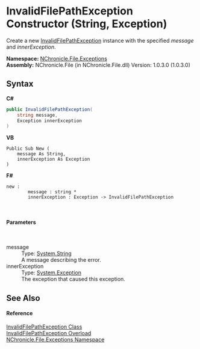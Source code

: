 # InvalidFilePathException Constructor (String, Exception)
 

Create a new <a href="T_NChronicle_File_Exceptions_InvalidFilePathException.md">InvalidFilePathException</a> instance with the specified *message* and *innerException*.

**Namespace:**&nbsp;<a href="N_NChronicle_File_Exceptions.md">NChronicle.File.Exceptions</a><br />**Assembly:**&nbsp;NChronicle.File (in NChronicle.File.dll) Version: 1.0.3.0 (1.0.3.0)

## Syntax

**C#**<br />
``` C#
public InvalidFilePathException(
	string message,
	Exception innerException
)
```

**VB**<br />
``` VB
Public Sub New ( 
	message As String,
	innerException As Exception
)
```

**F#**<br />
``` F#
new : 
        message : string * 
        innerException : Exception -> InvalidFilePathException
```

<br />

#### Parameters
&nbsp;<dl><dt>message</dt><dd>Type: <a href="http://msdn2.microsoft.com/en-us/library/s1wwdcbf" target="_blank">System.String</a><br />A message describing the error.</dd><dt>innerException</dt><dd>Type: <a href="http://msdn2.microsoft.com/en-us/library/c18k6c59" target="_blank">System.Exception</a><br />The exception that caused this exception.</dd></dl>

## See Also


#### Reference
<a href="T_NChronicle_File_Exceptions_InvalidFilePathException.md">InvalidFilePathException Class</a><br /><a href="Overload_NChronicle_File_Exceptions_InvalidFilePathException__ctor.md">InvalidFilePathException Overload</a><br /><a href="N_NChronicle_File_Exceptions.md">NChronicle.File.Exceptions Namespace</a><br />
